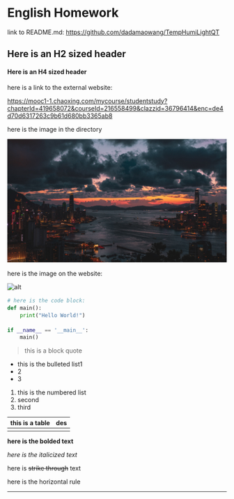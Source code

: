 # English Homework

link to README.md: https://github.com/dadamaowang/TempHumiLightQT

## Here is an  H2 sized header

#### Here is an H4 sized header

here is a link to the external website:

https://mooc1-1.chaoxing.com/mycourse/studentstudy?chapterId=419658072&courseId=216558499&clazzid=36796414&enc=de4d70d6317263c9b61d680bb3365ab8

here is the image in the directory

![git](https://github.com/dadamaowang/TempHumiLightQT/blob/main/git.jpg)

here is the image on the website:

![alt](https://cn.bing.com/images/search?view=detailV2&ccid=L%2bcrmEo%2b&id=11096A0FBB63F11DCF7947EAA8BB2319BFFEDAC5&thid=OIP.L-crmEo-usOQ7295UEr0iwHaEK&mediaurl=https%3a%2f%2fth.bing.com%2fth%2fid%2fR2fe72b984a3ebac390ef6f79504af48b%3frik%3dxdr%252bvxkju6jqRw%26riu%3dhttp%253a%252f%252fqstatic.zuimeia.com%252fimg%252fcovers%252fcld%252f2019010319481367454_1200x675.png%26ehk%3dkYTvLqkCUTQSMjcGUNNWT34pUa5IQfYgWanZIdEZbbA%253d%26risl%3d%26pid%3dImgRaw&exph=675&expw=1200&q=markdown%e6%8f%92%e5%85%a5%e7%bd%91%e7%bb%9c%e5%9b%be%e7%89%87&simid=607986022795973520&ck=1501E8EC4CE06F0D3E741BEECC20D974&selectedIndex=1&FORM=IRPRST&ajaxhist=0)

```python
# here is the code block:
def main():
    print("Hello World!")
 
if __name__ == '__main__':
    main()
```



> this is a block quote



- this is the bulleted list1
- 2
- 3

1. this is the numbered list
2. second
3. third

| this is a table | des  |
| --------------- | ---- |
|                 |      |



__here is the bolded text__

_here is the italicized text_

here is ~~strike through~~ text



here is the horizontal rule

***

